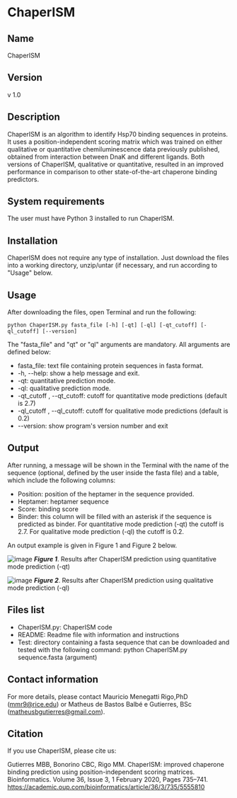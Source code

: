 # ChaperISM

## Name
ChaperISM

## Version
v 1.0

## Description
ChaperISM is an algorithm to identify Hsp70 binding sequences in proteins. It uses a position-independent scoring matrix which was trained on either qualitative or quantitative chemiluminescence data previously published, obtained from interaction between DnaK and different ligands. Both versions of ChaperISM, qualitative or quantitative, resulted in an improved performance in comparison to other state-of-the-art chaperone binding predictors.

## System requirements
The user must have Python 3 installed to run ChaperISM.

## Installation
ChaperISM does not require any type of installation. Just download the files into a working directory, unzip/untar (if necessary, and run according to "Usage" below.

## Usage
After downloading the files, open Terminal and run the following:
```
python ChaperISM.py fasta_file [-h] [-qt] [-ql] [-qt_cutoff] [-ql_cutoff] [--version] 
```

The "fasta_file" and "qt" or "ql" arguments are mandatory. All arguments are defined below: 

- fasta_file: text file containing protein sequences in fasta format.
- -h, --help: show a help message and exit.
- -qt: quantitative prediction mode.
- -ql: qualitative prediction mode.
- -qt_cutoff , --qt_cutoff: cutoff for quantitative mode predictions (default is 2.7)
- -ql_cutoff , --ql_cutoff: cutoff for qualitative mode predictions (default is 0.2)
- --version: show program's version number and exit

## Output
After running, a message will be shown in the Terminal with the name of the sequence (optional, defined by the user inside the fasta file) and a table, which include the following columns:
- Position: position of the heptamer in the sequence provided.
- Heptamer: heptamer sequence
- Score: binding score
- Binder: this column will be filled with an asterisk if the sequence is predicted as binder. For quantitative mode prediction (-qt) the cutoff is 2.7. For qualitative mode prediction (-ql) the cutoff is 0.2.

An output example is given in Figure 1 and Figure 2 below.

![image](https://user-images.githubusercontent.com/43217682/51554466-893fe000-1e5c-11e9-83d2-d962255fe124.png)
***Figure 1***. Results after ChaperISM prediction using quantitative mode prediction (-qt)

![image](https://user-images.githubusercontent.com/43217682/51554627-d7ed7a00-1e5c-11e9-9f39-5a1e629771d0.png)
***Figure 2***. Results after ChaperISM prediction using qualitative mode prediction (-ql)

## Files list
- ChaperISM.py: ChaperISM code
- README: Readme file with information and instructions
- Test: directory containing a fasta sequence that can be downloaded and tested with the following command: python ChaperISM.py sequence.fasta (argument)

## Contact information
For more details, please contact Mauricio Menegatti Rigo,PhD (mmr9@rice.edu) or Matheus de Bastos Balbé e Gutierres, BSc (matheusbgutierres@gmail.com).

## Citation
If you use ChaperISM, please cite us:

Gutierres MBB, Bonorino CBC, Rigo MM. ChaperISM: improved chaperone binding prediction using position-independent scoring matrices. Bioinformatics. Volume 36, Issue 3, 1 February 2020, Pages 735–741.
https://academic.oup.com/bioinformatics/article/36/3/735/5555810



